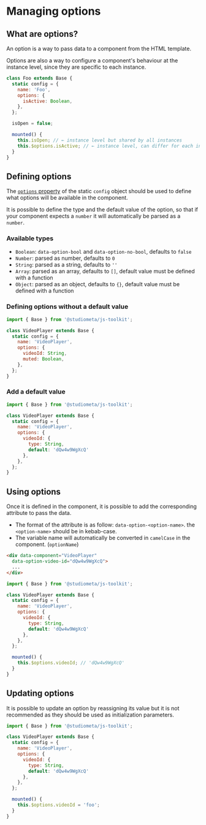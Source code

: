 # Managing options

## What are options?

An option is a way to pass data to a component from the HTML template.

Options are also a way to configure a component's behaviour at the instance level, since they are specific to each instance.

```js {12-13}
class Foo extends Base {
  static config = {
    name: 'Foo',
    options: {
      isActive: Boolean,
    },
  };

  isOpen = false;

  mounted() {
    this.isOpen; // ← instance level but shared by all instances
    this.$options.isActive; // ← instance level, can differ for each instance depending on the HTML
  }
}
```

## Defining options

The [`options` property](/api/configuration.html#config-options) of the static `config` object should be used to define what options will be available in the component.

It is possible to define the type and the default value of the option, so that if your component expects a `number` it will automatically be parsed as a `number`.

### Available types

- `Boolean`: `data-option-bool` and `data-option-no-bool`, defaults to `false`
- `Number`: parsed as number, defaults to `0`
- `String`: parsed as a string, defaults to `''`
- `Array`: parsed as an array, defaults to `[]`, default value must be defined with a function
- `Object`: parsed as an object, defaults to `{}`, default value must be defined with a function

### Defining options without a default value

```js {6-9}
import { Base } from '@studiometa/js-toolkit';

class VideoPlayer extends Base {
  static config = {
    name: 'VideoPlayer',
    options: {
      videoId: String,
      muted: Boolean,
    },
  };
}
```

### Add a default value

```js {6-11}
import { Base } from '@studiometa/js-toolkit';

class VideoPlayer extends Base {
  static config = {
    name: 'VideoPlayer',
    options: {
      videoId: {
        type: String,
        default: 'dQw4w9WgXcQ'
      },
    },
  };
}
```

## Using options

Once it is defined in the component, it is possible to add the corresponding attribute to pass the data.

- The format of the attribute is as follow: `data-option-<option-name>`. the `<option-name>` should be in kebab-case.
- The variable name will automatically be converted in `camelCase` in the component. (`optionName`)

```html {2}
<div data-component="VideoPlayer"
  data-option-video-id="dQw4w9WgXcQ">
  ...
</div>
```

```js {15}
import { Base } from '@studiometa/js-toolkit';

class VideoPlayer extends Base {
  static config = {
    name: 'VideoPlayer',
    options: {
      videoId: {
        type: String,
        default: 'dQw4w9WgXcQ'
      },
    },
  };

  mounted() {
    this.$options.videoId; // 'dQw4w9WgXcQ'
  }
}
```

## Updating options

It is possible to update an option by reassigning its value but it is not recommended as they should be used as initialization parameters.

```js {15}
import { Base } from '@studiometa/js-toolkit';

class VideoPlayer extends Base {
  static config = {
    name: 'VideoPlayer',
    options: {
      videoId: {
        type: String,
        default: 'dQw4w9WgXcQ'
      },
    },
  };

  mounted() {
    this.$options.videoId = 'foo';
  }
}
```

